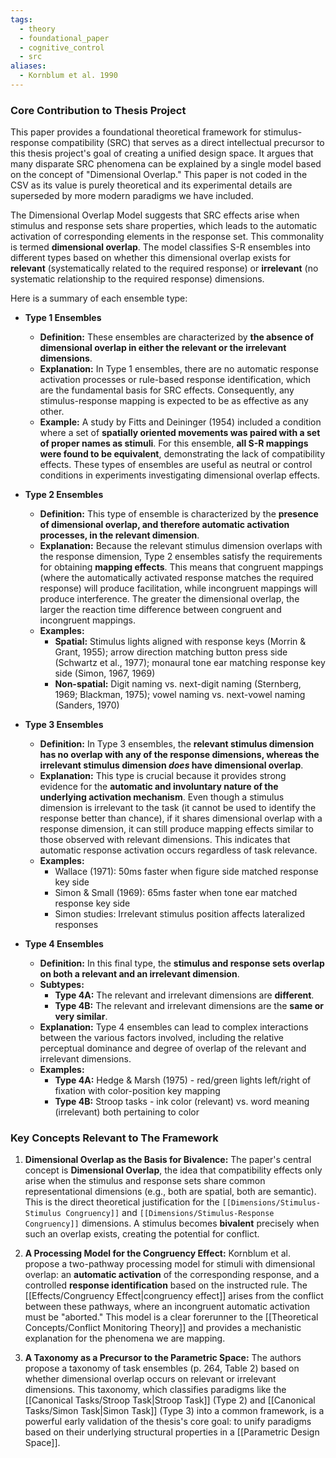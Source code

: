```yaml
---
tags:
  - theory
  - foundational_paper
  - cognitive_control
  - src
aliases:
  - Kornblum et al. 1990
---
```

### Core Contribution to Thesis Project

This paper provides a foundational theoretical framework for stimulus-response compatibility (SRC) that serves as a direct intellectual precursor to this thesis project's goal of creating a unified design space. It argues that many disparate SRC phenomena can be explained by a single model based on the concept of "Dimensional Overlap." This paper is not coded in the CSV as its value is purely theoretical and its experimental details are superseded by more modern paradigms we have included.

The Dimensional Overlap Model suggests that SRC effects arise when stimulus and response sets share properties, which leads to the automatic activation of corresponding elements in the response set. This commonality is termed **dimensional overlap**. The model classifies S-R ensembles into different types based on whether this dimensional overlap exists for **relevant** (systematically related to the required response) or **irrelevant** (no systematic relationship to the required response) dimensions.

Here is a summary of each ensemble type:

- **Type 1 Ensembles**
    - **Definition:** These ensembles are characterized by **the absence of dimensional overlap in either the relevant or the irrelevant dimensions**.
    - **Explanation:** In Type 1 ensembles, there are no automatic response activation processes or rule-based response identification, which are the fundamental basis for SRC effects. Consequently, any stimulus-response mapping is expected to be as effective as any other.
    - **Example:** A study by Fitts and Deininger (1954) included a condition where a set of **spatially oriented movements was paired with a set of proper names as stimuli**. For this ensemble, **all S-R mappings were found to be equivalent**, demonstrating the lack of compatibility effects. These types of ensembles are useful as neutral or control conditions in experiments investigating dimensional overlap effects.
    
- **Type 2 Ensembles**
    - **Definition:** This type of ensemble is characterized by the **presence of dimensional overlap, and therefore automatic activation processes, in the relevant dimension**.
    - **Explanation:** Because the relevant stimulus dimension overlaps with the response dimension, Type 2 ensembles satisfy the requirements for obtaining **mapping effects**. This means that congruent mappings (where the automatically activated response matches the required response) will produce facilitation, while incongruent mappings will produce interference. The greater the dimensional overlap, the larger the reaction time difference between congruent and incongruent mappings.
    - **Examples:** 
        - **Spatial:** Stimulus lights aligned with response keys (Morrin & Grant, 1955); arrow direction matching button press side (Schwartz et al., 1977); monaural tone ear matching response key side (Simon, 1967, 1969)
        - **Non-spatial:** Digit naming vs. next-digit naming (Sternberg, 1969; Blackman, 1975); vowel naming vs. next-vowel naming (Sanders, 1970)
    
- **Type 3 Ensembles**
    - **Definition:** In Type 3 ensembles, the **relevant stimulus dimension has no overlap with any of the response dimensions, whereas the irrelevant stimulus dimension _does_ have dimensional overlap**.
    - **Explanation:** This type is crucial because it provides strong evidence for the **automatic and involuntary nature of the underlying activation mechanism**. Even though a stimulus dimension is irrelevant to the task (it cannot be used to identify the response better than chance), if it shares dimensional overlap with a response dimension, it can still produce mapping effects similar to those observed with relevant dimensions. This indicates that automatic response activation occurs regardless of task relevance.
    - **Examples:**
        - Wallace (1971): 50ms faster when figure side matched response key side
        - Simon & Small (1969): 65ms faster when tone ear matched response key side  
        - Simon studies: Irrelevant stimulus position affects lateralized responses
    
- **Type 4 Ensembles**
    - **Definition:** In this final type, the **stimulus and response sets overlap on both a relevant and an irrelevant dimension**.
    - **Subtypes:**
        - **Type 4A:** The relevant and irrelevant dimensions are **different**.
        - **Type 4B:** The relevant and irrelevant dimensions are the **same or very similar**.
    - **Explanation:** Type 4 ensembles can lead to complex interactions between the various factors involved, including the relative perceptual dominance and degree of overlap of the relevant and irrelevant dimensions.
    - **Examples:**
        - **Type 4A:** Hedge & Marsh (1975) - red/green lights left/right of fixation with color-position key mapping
        - **Type 4B:** Stroop tasks - ink color (relevant) vs. word meaning (irrelevant) both pertaining to color

### Key Concepts Relevant to The Framework

1.  **Dimensional Overlap as the Basis for Bivalence:** The paper's central concept is **Dimensional Overlap**, the idea that compatibility effects only arise when the stimulus and response sets share common representational dimensions (e.g., both are spatial, both are semantic). This is the direct theoretical justification for the `[[Dimensions/Stimulus-Stimulus Congruency]]` and `[[Dimensions/Stimulus-Response Congruency]]` dimensions. A stimulus becomes **bivalent** precisely when such an overlap exists, creating the potential for conflict.

2.  **A Processing Model for the Congruency Effect:** Kornblum et al. propose a two-pathway processing model for stimuli with dimensional overlap: an **automatic activation** of the corresponding response, and a controlled **response identification** based on the instructed rule. The [[Effects/Congruency Effect|congruency effect]] arises from the conflict between these pathways, where an incongruent automatic activation must be "aborted." This model is a clear forerunner to the [[Theoretical Concepts/Conflict Monitoring Theory]] and provides a mechanistic explanation for the phenomena we are mapping.

3.  **A Taxonomy as a Precursor to the Parametric Space:** The authors propose a taxonomy of task ensembles (p. 264, Table 2) based on whether dimensional overlap occurs on relevant or irrelevant dimensions. This taxonomy, which classifies paradigms like the [[Canonical Tasks/Stroop Task|Stroop Task]] (Type 2) and [[Canonical Tasks/Simon Task|Simon Task]] (Type 3) into a common framework, is a powerful early validation of the thesis's core goal: to unify paradigms based on their underlying structural properties in a [[Parametric Design Space]].
